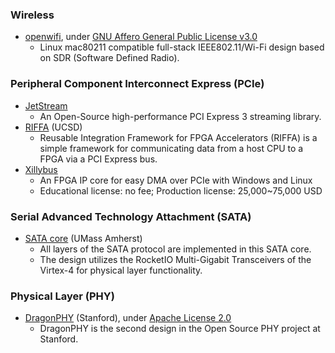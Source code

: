### Wireless
+ [openwifi](https://github.com/open-sdr/openwifi), under [GNU Affero General Public License v3.0](https://github.com/open-sdr/openwifi/blob/master/LICENSE)
  - Linux mac80211 compatible full-stack IEEE802.11/Wi-Fi design based on SDR (Software Defined Radio).

### Peripheral Component Interconnect Express (PCIe)
+ [JetStream](https://maltevesper.github.io/JetStream/)
  - An Open-Source high-performance PCI Express 3 streaming library.
+ [RIFFA](https://github.com/KastnerRG/riffa) (UCSD)
  - Reusable Integration Framework for FPGA Accelerators (RIFFA) is a simple framework for communicating data from a host CPU to a FPGA via a PCI Express bus.
+ [Xillybus](http://xillybus.com/)
  - An FPGA IP core for easy DMA over PCIe with Windows and Linux
  - Educational license: no fee; Production license: 25,000~75,000 USD

### Serial Advanced Technology Attachment (SATA)
 - [SATA core](http://www.ecs.umass.edu/ece/tessier/rcg/virtex4-sata/sata_core.html) (UMass Amherst)
   - All layers of the SATA protocol are implemented in this SATA core.
   - The design utilizes the RocketIO Multi-Gigabit Transceivers of the Virtex-4 for physical layer functionality.

### Physical Layer (PHY)
+ [DragonPHY](https://github.com/StanfordVLSI/dragonphy2) (Stanford), under [Apache License 2.0](https://github.com/StanfordVLSI/dragonphy2/blob/master/LICENSE)
  - DragonPHY is the second design in the Open Source PHY project at Stanford.
